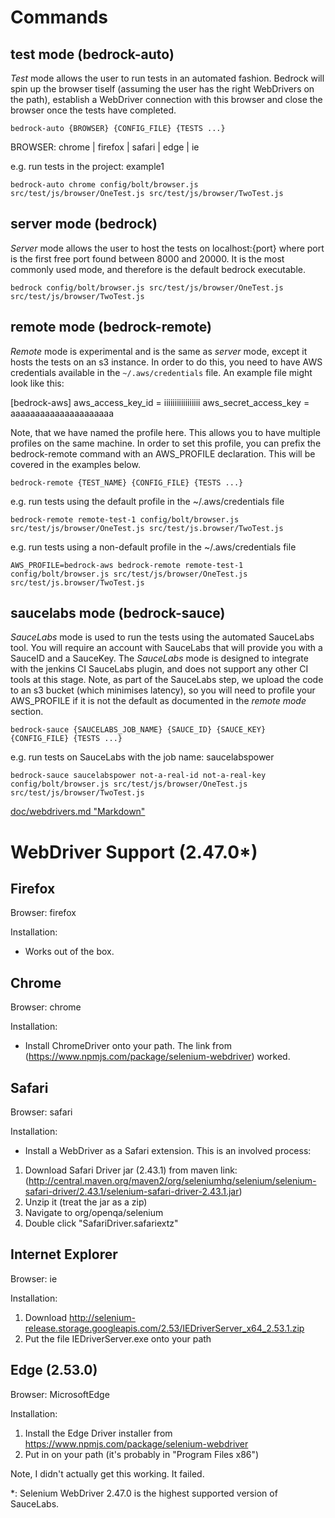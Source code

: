 Commands
========

test mode (bedrock-auto)
---------

*Test* mode allows the user to run tests in an automated fashion. Bedrock will spin up the browser tiself (assuming the user has the right WebDrivers on the path),
establish a WebDriver connection with this browser and close the browser once the tests have completed.

`bedrock-auto {BROWSER} {CONFIG_FILE} {TESTS ...}`

BROWSER: chrome | firefox | safari | edge | ie

e.g. run tests in the project: example1

`bedrock-auto chrome config/bolt/browser.js src/test/js/browser/OneTest.js src/test/js/browser/TwoTest.js`



server mode (bedrock)
---------

*Server* mode allows the user to host the tests on localhost:{port} where port is the first free port found between 8000 and 20000. It is the most commonly used
mode, and therefore is the default bedrock executable.

`bedrock config/bolt/browser.js src/test/js/browser/OneTest.js src/test/js/browser/TwoTest.js`



remote mode (bedrock-remote)
-----------

*Remote* mode is experimental and is the same as *server* mode, except it hosts the tests on an s3 instance. In order to do this, you need to have AWS credentials
available in the `~/.aws/credentials` file. An example file might look like this:

[bedrock-aws]
aws_access_key_id = iiiiiiiiiiiiiiiii
aws_secret_access_key = aaaaaaaaaaaaaaaaaaaaa

Note, that we have named the profile here. This allows you to have multiple profiles on the same machine. In order to set this profile, you can prefix the bedrock-remote command with
an AWS_PROFILE declaration. This will be covered in the examples below.

`bedrock-remote {TEST_NAME} {CONFIG_FILE} {TESTS ...}`

e.g. run tests using the default profile in the ~/.aws/credentials file

`bedrock-remote remote-test-1 config/bolt/browser.js src/test/js/browser/OneTest.js src/test/js.browser/TwoTest.js`

e.g. run tests using a non-default profile in the ~/.aws/credentials file

`AWS_PROFILE=bedrock-aws bedrock-remote remote-test-1 config/bolt/browser.js src/test/js/browser/OneTest.js src/test/js.browser/TwoTest.js`



saucelabs mode (bedrock-sauce)
-----------

*SauceLabs* mode is used to run the tests using the automated SauceLabs tool. You will require an account with SauceLabs that will provide you with a SauceID and a SauceKey. The *SauceLabs*
mode is designed to integrate with the jenkins CI SauceLabs plugin, and does not support any other CI tools at this stage. Note, as part of the SauceLabs step, we upload the code to an s3
bucket (which minimises latency), so you will need to profile your AWS_PROFILE if it is not the default as documented in the *remote mode* section.

`bedrock-sauce {SAUCELABS_JOB_NAME} {SAUCE_ID} {SAUCE_KEY} {CONFIG_FILE} {TESTS ...}`

e.g. run tests on SauceLabs with the job name: saucelabspower

`bedrock-sauce saucelabspower not-a-real-id not-a-real-key config/bolt/browser.js src/test/js/browser/OneTest.js src/test/js/browser/TwoTest.js`

[doc/webdrivers.md "Markdown"](M)



WebDriver Support (2.47.0*)
==========

Firefox
--------

Browser: firefox

Installation:

* Works out of the box.

Chrome
-------

Browser: chrome

Installation:

* Install ChromeDriver onto your path. The link from (https://www.npmjs.com/package/selenium-webdriver) worked.

Safari
------

Browser: safari

Installation:

* Install a WebDriver as a Safari extension. This is an involved process:


1. Download Safari Driver jar (2.43.1) from maven link: (http://central.maven.org/maven2/org/seleniumhq/selenium/selenium-safari-driver/2.43.1/selenium-safari-driver-2.43.1.jar)
2. Unzip it (treat the jar as a zip)
3. Navigate to org/openqa/selenium
4. Double click "SafariDriver.safariextz"

Internet Explorer
-------------

Browser: ie

Installation:

1. Download http://selenium-release.storage.googleapis.com/2.53/IEDriverServer_x64_2.53.1.zip
2. Put the file IEDriverServer.exe onto your path

Edge (2.53.0)
-----

Browser: MicrosoftEdge

Installation:

1. Install the Edge Driver installer from https://www.npmjs.com/package/selenium-webdriver
2. Put in on your path (it's probably in "Program Files x86")

Note, I didn't actually get this working. It failed.


*: Selenium WebDriver 2.47.0 is the highest supported version of SauceLabs.

